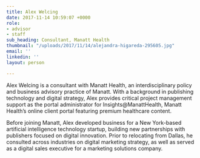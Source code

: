 ```yaml
---
title: Alex Welcing
date: 2017-11-14 10:59:07 +0000
role:
- advisor
- staff
sub_heading: Consultant, Manatt Health
thumbnail: "/uploads/2017/11/14/alejandra-higareda-295605.jpg"
email: ''
linkedin: ''
layout: person

---
```

Alex Welcing is a consultant with Manatt Health, an interdisciplinary policy and business advisory practice of Manatt. With a background in publishing technology and digital strategy, Alex provides critical project management support as the portal administrator for Insights@ManattHealth, Manatt Health’s online client portal featuring premium healthcare content.

Before joining Manatt, Alex developed business for a New York-based artificial intelligence technology startup, building new partnerships with publishers focused on digital innovation. Prior to relocating from Dallas, he consulted across industries on digital marketing strategy, as well as served as a digital sales executive for a marketing solutions company.